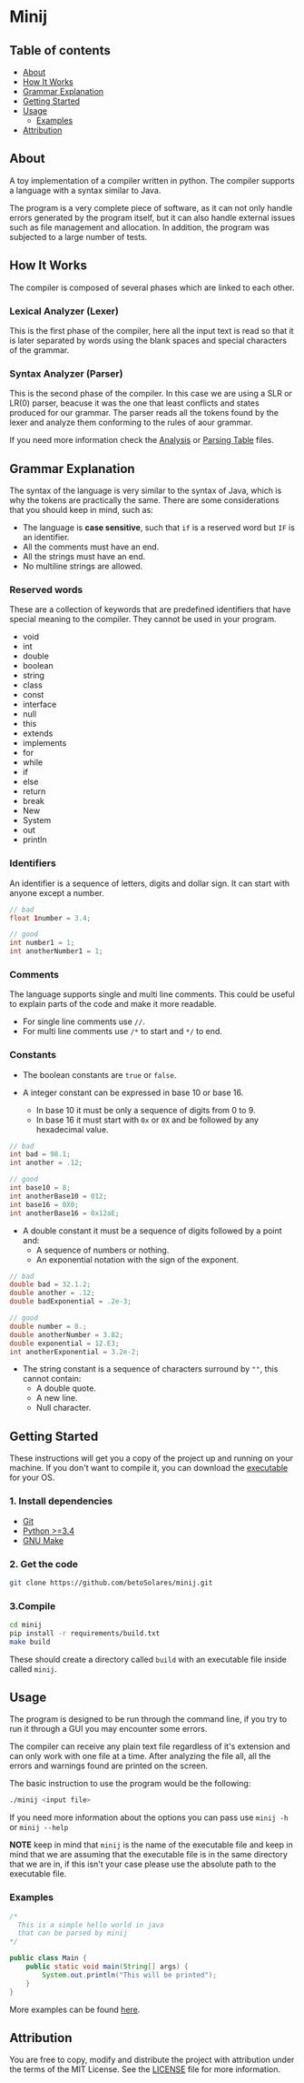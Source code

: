 # Minij

## Table of contents

* [About](#about)
* [How It Works](#how-it-works)
* [Grammar Explanation](#grammar-explanation)
* [Getting Started](#getting-started)
* [Usage](#usage)
    * [Examples](#examples)
* [Attribution](#attribution)

## About

A toy implementation of a compiler written in python. The compiler supports a language with a syntax
similar to Java.

The program is a very complete piece of software, as it can not only handle errors generated by the
program itself, but it can also handle external issues such as file management and allocation. In
addition, the program was subjected to a large number of tests.

## How It Works

The compiler is composed of several phases which are linked to each other.

### Lexical Analyzer (Lexer)

This is the first phase of the compiler, here all the input text is read so that it is later
separated by words using the blank spaces and special characters of the grammar.

### Syntax Analyzer (Parser)

This is the second phase of the compiler. In this case we are using a SLR or LR(0) parser, beacuse
it was the one that least conflicts and states produced for our grammar. The parser reads all the
tokens found by the lexer and analyze them conforming to the rules of aour grammar.

If you need more information check the [Analysis](https://github.com/betoSolares/minij/blob/master/docs/Analysis.pdf)
or [Parsing Table](https://github.com/betoSolares/minij/blob/master/docs/ParsingTable.xlsx) files.

## Grammar Explanation

The syntax of the language is very similar to the syntax of Java, which is why the tokens are
practically the same. There are some considerations that you should keep in mind, such as:

* The language is **case sensitive**, such that `if` is a reserved word but `IF` is an identifier.
* All the comments must have an end.
* All the strings must have an end.
* No multiline strings are allowed.

### Reserved words

These are a collection of keywords that are predefined identifiers that have special meaning to the
compiler. They cannot be used in your program.

* void
* int
* double
* boolean
* string
* class
* const
* interface
* null
* this
* extends
* implements
* for
* while
* if
* else
* return
* break
* New
* System
* out
* println

### Identifiers

An identifier is a sequence of letters, digits and dollar sign. It can start with anyone except a
number.

```java
// bad
float 1number = 3.4;

// good
int number1 = 1;
int anotherNumber1 = 1;
```

### Comments

The language supports single and multi line comments. This could be useful to explain parts of the
code and make it more readable.

* For single line comments use `//`.
* For multi line comments use `/*` to start and `*/` to end.

### Constants

* The boolean constants are `true` or `false`.

* A integer constant can be expressed in base 10 or base 16.
    * In base 10 it must be only a sequence of digits from 0 to 9.
    * In base 16 it must start with `0x` or `0X` and be followed by any hexadecimal value.

```java
// bad
int bad = 98.1;
int another = .12;

// good
int base10 = 8;
int anotherBase10 = 012;
int base16 = 0X0;
int anotherBase16 = 0x12aE;
```

* A double constant it must be a sequence of digits followed by a point and:
    * A sequence of numbers or nothing.
    * An exponential notation with the sign of the exponent.

```java
// bad
double bad = 32.1.2;
double another = .12;
double badExponential = .2e-3;

// good
double number = 8.;
double anotherNumber = 3.82;
double exponential = 12.E3;
int anotherExponential = 3.2e-2;
```

* The string constant is a sequence of characters surround by `""`, this cannot contain:
    * A double quote.
    * A new line.
    * Null character.

## Getting Started

These instructions will get you a copy of the project up and running on your machine. If you don't
want to compile it, you can download the
[executable](https://github.com/betoSolares/minij/releases) for your OS.

### 1. Install dependencies

* [Git](https://git-scm.com/downloads)
* [Python >=3.4](https://www.python.org/downloads/)
* [GNU Make](https://www.gnu.org/software/make/)

### 2. Get the code

```sh
git clone https://github.com/betoSolares/minij.git
```

### 3.Compile

```sh
cd minij
pip install -r requirements/build.txt
make build
```

These should create a directory called `build` with an executable file inside called `minij`.

## Usage

The program is designed to be run through the command line, if you try to run it through a
GUI you may encounter some errors.

The compiler can receive any plain text file regardless of it's extension and can only work with
one file at a time. After analyzing the file all, all the errors and warnings found are printed
on the screen.

The basic instruction to use the program would be the following:

```sh
./minij <input file>
```

If you need more information about the options you can pass use `minij -h` or `minij --help`

**NOTE** keep in mind that `minij` is the name of the executable file and keep in mind that we are
assuming that the executable file is in the same directory that we are in, if this isn't your case
please use the absolute path to the executable file.

### Examples

```java
/*
  This is a simple hello world in java
  that can be parsed by minij
*/

public class Main {
    public static void main(String[] args) {
        System.out.println("This will be printed");
    }
}

```

More examples can be found [here](https://github.com/betoSolares/minij/tree/master/examples).

## Attribution

You are free to copy, modify and distribute the project with attribution under the terms of the MIT
License. See the [LICENSE](https://github.com/betoSolares/minij/blob/master/LICENSE) file for more
information.

